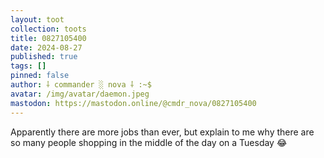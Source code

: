 ```yaml
---
layout: toot
collection: toots
title: 0827105400
date: 2024-08-27
published: true
tags: []
pinned: false
author: ⸸ commander ░ nova ⸸ :~$
avatar: /img/avatar/daemon.jpeg
mastodon: https://mastodon.online/@cmdr_nova/0827105400
---
```


Apparently there are more jobs than ever, but explain to me why there are so many people shopping in the middle of the day on a Tuesday 😂
